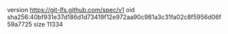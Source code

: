 version https://git-lfs.github.com/spec/v1
oid sha256:40bf931e37d186d1d73419f12e972aa90c981a3c31fa02c8f5956d06f59a7725
size 11334
